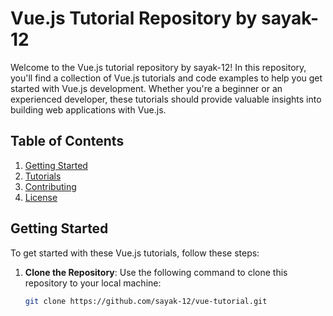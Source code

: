 # Vue.js Tutorial Repository by sayak-12

Welcome to the Vue.js tutorial repository by sayak-12! In this repository, you'll find a collection of Vue.js tutorials and code examples to help you get started with Vue.js development. Whether you're a beginner or an experienced developer, these tutorials should provide valuable insights into building web applications with Vue.js.

## Table of Contents

1. [Getting Started](#getting-started)
2. [Tutorials](#tutorials)
3. [Contributing](#contributing)
4. [License](#license)

## Getting Started

To get started with these Vue.js tutorials, follow these steps:

1. **Clone the Repository**: Use the following command to clone this repository to your local machine:

   ```bash
   git clone https://github.com/sayak-12/vue-tutorial.git
